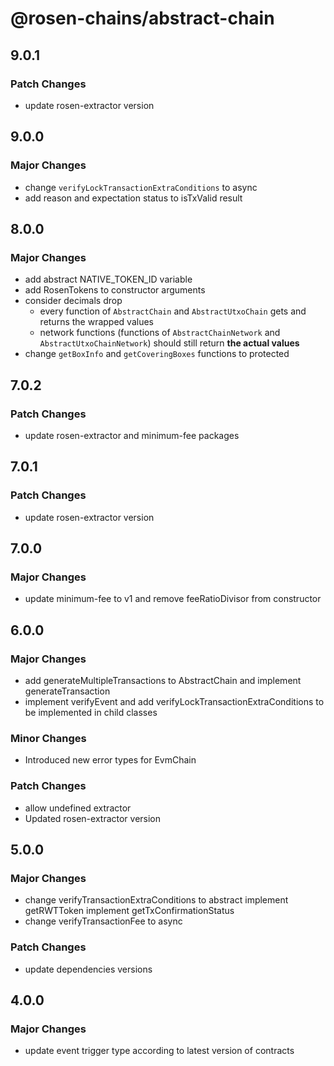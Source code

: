# @rosen-chains/abstract-chain

## 9.0.1

### Patch Changes

- update rosen-extractor version

## 9.0.0

### Major Changes

- change `verifyLockTransactionExtraConditions` to async
- add reason and expectation status to isTxValid result

## 8.0.0

### Major Changes

- add abstract NATIVE_TOKEN_ID variable
- add RosenTokens to constructor arguments
- consider decimals drop
  - every function of `AbstractChain` and `AbstractUtxoChain` gets and returns the wrapped values
  - network functions (functions of `AbstractChainNetwork` and `AbstractUtxoChainNetwork`) should still return **the actual values**
- change `getBoxInfo` and `getCoveringBoxes` functions to protected

## 7.0.2

### Patch Changes

- update rosen-extractor and minimum-fee packages

## 7.0.1

### Patch Changes

- update rosen-extractor version

## 7.0.0

### Major Changes

- update minimum-fee to v1 and remove feeRatioDivisor from constructor

## 6.0.0

### Major Changes

- add generateMultipleTransactions to AbstractChain and implement generateTransaction
- implement verifyEvent and add verifyLockTransactionExtraConditions to be implemented in child classes

### Minor Changes

- Introduced new error types for EvmChain

### Patch Changes

- allow undefined extractor
- Updated rosen-extractor version

## 5.0.0

### Major Changes

- change verifyTransactionExtraConditions to abstract
  implement getRWTToken
  implement getTxConfirmationStatus
- change verifyTransactionFee to async

### Patch Changes

- update dependencies versions

## 4.0.0

### Major Changes

- update event trigger type according to latest version of contracts
